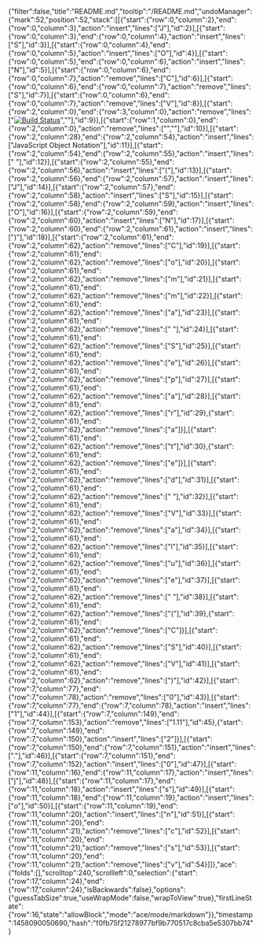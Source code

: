 {"filter":false,"title":"README.md","tooltip":"/README.md","undoManager":{"mark":52,"position":52,"stack":[[{"start":{"row":0,"column":2},"end":{"row":0,"column":3},"action":"insert","lines":["J"],"id":2}],[{"start":{"row":0,"column":3},"end":{"row":0,"column":4},"action":"insert","lines":["S"],"id":3}],[{"start":{"row":0,"column":4},"end":{"row":0,"column":5},"action":"insert","lines":["O"],"id":4}],[{"start":{"row":0,"column":5},"end":{"row":0,"column":6},"action":"insert","lines":["N"],"id":5}],[{"start":{"row":0,"column":6},"end":{"row":0,"column":7},"action":"remove","lines":["C"],"id":6}],[{"start":{"row":0,"column":6},"end":{"row":0,"column":7},"action":"remove","lines":["S"],"id":7}],[{"start":{"row":0,"column":6},"end":{"row":0,"column":7},"action":"remove","lines":["V"],"id":8}],[{"start":{"row":2,"column":0},"end":{"row":3,"column":0},"action":"remove","lines":["[![Build Status](https://secure.travis-ci.org/dradis/dradis-csv.png?branch=master)](http://travis-ci.org/dradis/dradis-csv)",""],"id":9}],[{"start":{"row":1,"column":0},"end":{"row":2,"column":0},"action":"remove","lines":["",""],"id":10}],[{"start":{"row":2,"column":28},"end":{"row":2,"column":54},"action":"insert","lines":["JavaScript Object Notation"],"id":11}],[{"start":{"row":2,"column":54},"end":{"row":2,"column":55},"action":"insert","lines":[" "],"id":12}],[{"start":{"row":2,"column":55},"end":{"row":2,"column":56},"action":"insert","lines":["("],"id":13}],[{"start":{"row":2,"column":56},"end":{"row":2,"column":57},"action":"insert","lines":["J"],"id":14}],[{"start":{"row":2,"column":57},"end":{"row":2,"column":58},"action":"insert","lines":["S"],"id":15}],[{"start":{"row":2,"column":58},"end":{"row":2,"column":59},"action":"insert","lines":["O"],"id":16}],[{"start":{"row":2,"column":59},"end":{"row":2,"column":60},"action":"insert","lines":["N"],"id":17}],[{"start":{"row":2,"column":60},"end":{"row":2,"column":61},"action":"insert","lines":[")"],"id":18}],[{"start":{"row":2,"column":61},"end":{"row":2,"column":62},"action":"remove","lines":["C"],"id":19}],[{"start":{"row":2,"column":61},"end":{"row":2,"column":62},"action":"remove","lines":["o"],"id":20}],[{"start":{"row":2,"column":61},"end":{"row":2,"column":62},"action":"remove","lines":["m"],"id":21}],[{"start":{"row":2,"column":61},"end":{"row":2,"column":62},"action":"remove","lines":["m"],"id":22}],[{"start":{"row":2,"column":61},"end":{"row":2,"column":62},"action":"remove","lines":["a"],"id":23}],[{"start":{"row":2,"column":61},"end":{"row":2,"column":62},"action":"remove","lines":[" "],"id":24}],[{"start":{"row":2,"column":61},"end":{"row":2,"column":62},"action":"remove","lines":["S"],"id":25}],[{"start":{"row":2,"column":61},"end":{"row":2,"column":62},"action":"remove","lines":["e"],"id":26}],[{"start":{"row":2,"column":61},"end":{"row":2,"column":62},"action":"remove","lines":["p"],"id":27}],[{"start":{"row":2,"column":61},"end":{"row":2,"column":62},"action":"remove","lines":["a"],"id":28}],[{"start":{"row":2,"column":61},"end":{"row":2,"column":62},"action":"remove","lines":["r"],"id":29},{"start":{"row":2,"column":61},"end":{"row":2,"column":62},"action":"remove","lines":["a"]}],[{"start":{"row":2,"column":61},"end":{"row":2,"column":62},"action":"remove","lines":["t"],"id":30},{"start":{"row":2,"column":61},"end":{"row":2,"column":62},"action":"remove","lines":["e"]}],[{"start":{"row":2,"column":61},"end":{"row":2,"column":62},"action":"remove","lines":["d"],"id":31}],[{"start":{"row":2,"column":61},"end":{"row":2,"column":62},"action":"remove","lines":[" "],"id":32}],[{"start":{"row":2,"column":61},"end":{"row":2,"column":62},"action":"remove","lines":["V"],"id":33}],[{"start":{"row":2,"column":61},"end":{"row":2,"column":62},"action":"remove","lines":["a"],"id":34}],[{"start":{"row":2,"column":61},"end":{"row":2,"column":62},"action":"remove","lines":["l"],"id":35}],[{"start":{"row":2,"column":61},"end":{"row":2,"column":62},"action":"remove","lines":["u"],"id":36}],[{"start":{"row":2,"column":61},"end":{"row":2,"column":62},"action":"remove","lines":["e"],"id":37}],[{"start":{"row":2,"column":61},"end":{"row":2,"column":62},"action":"remove","lines":[" "],"id":38}],[{"start":{"row":2,"column":61},"end":{"row":2,"column":62},"action":"remove","lines":["("],"id":39},{"start":{"row":2,"column":61},"end":{"row":2,"column":62},"action":"remove","lines":["C"]}],[{"start":{"row":2,"column":61},"end":{"row":2,"column":62},"action":"remove","lines":["S"],"id":40}],[{"start":{"row":2,"column":61},"end":{"row":2,"column":62},"action":"remove","lines":["V"],"id":41}],[{"start":{"row":2,"column":61},"end":{"row":2,"column":62},"action":"remove","lines":[")"],"id":42}],[{"start":{"row":7,"column":77},"end":{"row":7,"column":78},"action":"remove","lines":["0"],"id":43}],[{"start":{"row":7,"column":77},"end":{"row":7,"column":78},"action":"insert","lines":["1"],"id":44}],[{"start":{"row":7,"column":149},"end":{"row":7,"column":153},"action":"remove","lines":["1.11"],"id":45},{"start":{"row":7,"column":149},"end":{"row":7,"column":150},"action":"insert","lines":["2"]}],[{"start":{"row":7,"column":150},"end":{"row":7,"column":151},"action":"insert","lines":["."],"id":46}],[{"start":{"row":7,"column":151},"end":{"row":7,"column":152},"action":"insert","lines":["0"],"id":47}],[{"start":{"row":11,"column":16},"end":{"row":11,"column":17},"action":"insert","lines":["j"],"id":48}],[{"start":{"row":11,"column":17},"end":{"row":11,"column":18},"action":"insert","lines":["s"],"id":49}],[{"start":{"row":11,"column":18},"end":{"row":11,"column":19},"action":"insert","lines":["o"],"id":50}],[{"start":{"row":11,"column":19},"end":{"row":11,"column":20},"action":"insert","lines":["n"],"id":51}],[{"start":{"row":11,"column":20},"end":{"row":11,"column":21},"action":"remove","lines":["c"],"id":52}],[{"start":{"row":11,"column":20},"end":{"row":11,"column":21},"action":"remove","lines":["s"],"id":53}],[{"start":{"row":11,"column":20},"end":{"row":11,"column":21},"action":"remove","lines":["v"],"id":54}]]},"ace":{"folds":[],"scrolltop":240,"scrollleft":0,"selection":{"start":{"row":17,"column":24},"end":{"row":17,"column":24},"isBackwards":false},"options":{"guessTabSize":true,"useWrapMode":false,"wrapToView":true},"firstLineState":{"row":16,"state":"allowBlock","mode":"ace/mode/markdown"}},"timestamp":1458090050690,"hash":"f0fb75f21278977bf9b770517c8cba5e5307bb74"}